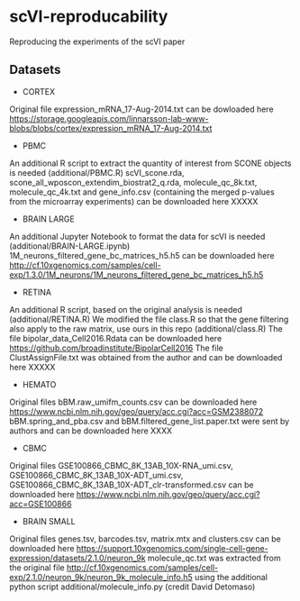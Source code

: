 # scVI-reproducability
Reproducing the experiments of the scVI paper

## Datasets
+ CORTEX

Original file expression_mRNA_17-Aug-2014.txt can be dowloaded here https://storage.googleapis.com/linnarsson-lab-www-blobs/blobs/cortex/expression_mRNA_17-Aug-2014.txt

+ PBMC

An additional R script to extract the quantity of interest from SCONE objects is needed (additional/PBMC.R)
scVI_scone.rda, scone_all_wposcon_extendim_biostrat2_q.rda, molecule_qc_8k.txt, molecule_qc_4k.txt and gene_info.csv (containing the merged p-values from the microarray experiments) can be downloaded here XXXXX

+ BRAIN LARGE

An additional Jupyter Notebook to format the data for scVI is needed (additional/BRAIN-LARGE.ipynb)
1M_neurons_filtered_gene_bc_matrices_h5.h5 can be downloaded here http://cf.10xgenomics.com/samples/cell-exp/1.3.0/1M_neurons/1M_neurons_filtered_gene_bc_matrices_h5.h5

+ RETINA

An additional R script, based on the original analysis is needed (additional/RETINA.R)
We modified the file class.R so that the gene filtering also apply to the raw matrix, use ours in this repo (additional/class.R)
The file bipolar_data_Cell2016.Rdata can be downloaded here https://github.com/broadinstitute/BipolarCell2016
The file ClustAssignFile.txt was obtained from the author and can be downloaded here XXXXX

+ HEMATO

Original files bBM.raw_umifm_counts.csv can be downloaded here https://www.ncbi.nlm.nih.gov/geo/query/acc.cgi?acc=GSM2388072 bBM.spring_and_pba.csv and bBM.filtered_gene_list.paper.txt were sent by authors and can be downloaded here XXXX

+ CBMC

Original files GSE100866_CBMC_8K_13AB_10X-RNA_umi.csv, GSE100866_CBMC_8K_13AB_10X-ADT_umi.csv, GSE100866_CBMC_8K_13AB_10X-ADT_clr-transformed.csv can be downloaded here https://www.ncbi.nlm.nih.gov/geo/query/acc.cgi?acc=GSE100866

+ BRAIN SMALL

Original files genes.tsv, barcodes.tsv, matrix.mtx and clusters.csv can be downloaded here https://support.10xgenomics.com/single-cell-gene-expression/datasets/2.1.0/neuron_9k
molecule_qc.txt was extracted from the original file http://cf.10xgenomics.com/samples/cell-exp/2.1.0/neuron_9k/neuron_9k_molecule_info.h5 using the additional python script additional/molecule_info.py (credit David Detomaso)

